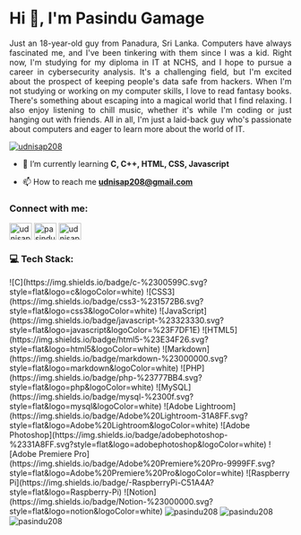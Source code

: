 <!--### Hi there 👋


**Pasindu208/Pasindu208** is a ✨ _special_ ✨ repository because its `README.md` (this file) appears on your GitHub profile.

Here are some ideas to get you started:

- 🔭 I’m currently working on ...
- 🌱 I’m currently learning ...
- 👯 I’m looking to collaborate on ...
- 🤔 I’m looking for help with ...
- 💬 Ask me about ...
- 📫 How to reach me: ...
- 😄 Pronouns: ...
- ⚡ Fun fact: ...
-->
<h1 align="left">Hi 👋, I'm Pasindu Gamage</h1>
<p align="justify">Just an 18-year-old guy from Panadura, Sri
                Lanka. Computers have always fascinated me, and I've been tinkering
                with them since I was a kid. Right now, I'm studying for my diploma in
                IT at NCHS, and I hope to pursue a career in cybersecurity analysis.
                It's a challenging field, but I'm excited about the prospect of
                keeping people's data safe from hackers.
                When I'm not studying or working on my computer skills, I love to read
                fantasy books. There's something about escaping into a magical world
                that I find relaxing. I also enjoy listening to chill music, whether
                it's while I'm coding or just hanging out with friends.
                All in all, I'm just a laid-back guy who's passionate about computers
                and eager to learn more about the world of IT.</p>

<!-- <p align="left"> <a href="https://github.com/ryo-ma/github-profile-trophy"><img src="https://github-profile-trophy.vercel.app/?username=pasindu208" alt="pasindu208" /></a> </p> -->

<p align="left"> <a href="https://twitter.com/udnisap208" target="blank"><img src="https://img.shields.io/twitter/follow/udnisap208?logo=twitter&style=for-the-badge" alt="udnisap208" /></a> </p>

- 🌱 I’m currently learning **C, C++, HTML, CSS, Javascript**

- 📫 How to reach me **udnisap208@gmail.com**

<h3 align="left">Connect with me:</h3>
<p align="left">
<a href="https://twitter.com/udnisap208" target="blank"><img align="center" src="https://raw.githubusercontent.com/rahuldkjain/github-profile-readme-generator/master/src/images/icons/Social/twitter.svg" alt="udnisap208" height="30" width="40" /></a>
<a href="https://linkedin.com/in/pasindugamage208" target="blank"><img align="center" src="https://raw.githubusercontent.com/rahuldkjain/github-profile-readme-generator/master/src/images/icons/Social/linked-in-alt.svg" alt="pasindugamage208" height="30" width="40" /></a>
<a href="https://instagram.com/udnisap208" target="blank"><img align="center" src="https://raw.githubusercontent.com/rahuldkjain/github-profile-readme-generator/master/src/images/icons/Social/instagram.svg" alt="udnisap208" height="30" width="40" /></a>
</p>

<h3 align="left">💻 Tech Stack:</h3>
![C](https://img.shields.io/badge/c-%2300599C.svg?style=flat&logo=c&logoColor=white) ![CSS3](https://img.shields.io/badge/css3-%231572B6.svg?style=flat&logo=css3&logoColor=white) ![JavaScript](https://img.shields.io/badge/javascript-%23323330.svg?style=flat&logo=javascript&logoColor=%23F7DF1E) ![HTML5](https://img.shields.io/badge/html5-%23E34F26.svg?style=flat&logo=html5&logoColor=white) ![Markdown](https://img.shields.io/badge/markdown-%23000000.svg?style=flat&logo=markdown&logoColor=white) ![PHP](https://img.shields.io/badge/php-%23777BB4.svg?style=flat&logo=php&logoColor=white) ![MySQL](https://img.shields.io/badge/mysql-%2300f.svg?style=flat&logo=mysql&logoColor=white) ![Adobe Lightroom](https://img.shields.io/badge/Adobe%20Lightroom-31A8FF.svg?style=flat&logo=Adobe%20Lightroom&logoColor=white) ![Adobe Photoshop](https://img.shields.io/badge/adobephotoshop-%2331A8FF.svg?style=flat&logo=adobephotoshop&logoColor=white) ![Adobe Premiere Pro](https://img.shields.io/badge/Adobe%20Premiere%20Pro-9999FF.svg?style=flat&logo=Adobe%20Premiere%20Pro&logoColor=white) ![Raspberry Pi](https://img.shields.io/badge/-RaspberryPi-C51A4A?style=flat&logo=Raspberry-Pi) ![Notion](https://img.shields.io/badge/Notion-%23000000.svg?style=flat&logo=notion&logoColor=white)
<img align="center" src="https://github-readme-stats.vercel.app/api/top-langs?username=pasindu208&show_icons=true&locale=en&layout=compact" alt="pasindu208" />

<img align="center" src="https://github-readme-stats.vercel.app/api?username=pasindu208&show_icons=true&locale=en" alt="pasindu208" />

<img align="center" src="https://github-readme-streak-stats.herokuapp.com/?user=pasindu208&" alt="pasindu208" />

